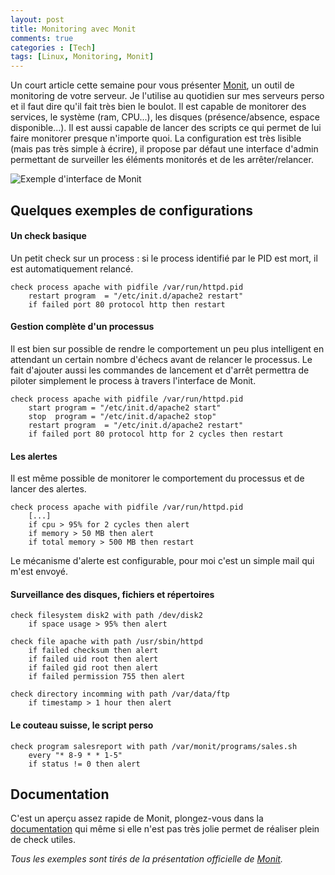 ```yaml
---
layout: post
title: Monitoring avec Monit
comments: true
categories : [Tech]
tags: [Linux, Monitoring, Monit]
---
```


Un court article cette semaine pour vous présenter [Monit], un outil de monitoring de votre serveur.
Je l'utilise au quotidien sur mes serveurs perso et il faut dire qu'il fait très bien le boulot.
Il est capable de monitorer des services, le système (ram, CPU...), les disques (présence/absence, espace disponible...).
Il est aussi capable de lancer des scripts ce qui permet de lui faire monitorer presque n'importe quoi.
La configuration est très lisible (mais pas très simple à écrire), 
il propose par défaut une interface d'admin permettant de surveiller les éléments monitorés et de les arrêter/relancer.

![Exemple d'interface de Monit](http://mmonit.com/monit/reveal.js/img/webui.png)

Quelques exemples de configurations
-----------------------------------

#### Un check basique

Un petit check sur un process : si le process identifié par le PID est mort, il est automatiquement relancé.

```
check process apache with pidfile /var/run/httpd.pid
    restart program  = "/etc/init.d/apache2 restart"
    if failed port 80 protocol http then restart
```
 
#### Gestion complète d'un processus

Il est bien sur possible de rendre le comportement un peu plus intelligent en attendant un certain nombre d'échecs avant de relancer le processus.
Le fait d'ajouter aussi les commandes de lancement et d'arrêt permettra de piloter simplement le process à travers l'interface de Monit.  
 
```
check process apache with pidfile /var/run/httpd.pid
    start program = "/etc/init.d/apache2 start"
    stop  program = "/etc/init.d/apache2 stop"
    restart program  = "/etc/init.d/apache2 restart"
    if failed port 80 protocol http for 2 cycles then restart
```
                 
#### Les alertes                 
                 
Il est même possible de monitorer le comportement du processus et de lancer des alertes.

```
check process apache with pidfile /var/run/httpd.pid
    [...]
    if cpu > 95% for 2 cycles then alert
    if memory > 50 MB then alert
    if total memory > 500 MB then restart
```
                 
Le mécanisme d'alerte est configurable, pour moi c'est un simple mail qui m'est envoyé.

#### Surveillance des disques, fichiers et répertoires

```
check filesystem disk2 with path /dev/disk2
    if space usage > 95% then alert
                 
check file apache with path /usr/sbin/httpd
    if failed checksum then alert 
    if failed uid root then alert
    if failed gid root then alert
    if failed permission 755 then alert
    
check directory incomming with path /var/data/ftp
    if timestamp > 1 hour then alert
```
     

#### Le couteau suisse, le script perso

```
check program salesreport with path /var/monit/programs/sales.sh
    every "* 8-9 * * 1-5"
    if status != 0 then alert
```
        
Documentation
-------------
    
C'est un aperçu assez rapide de Monit, plongez-vous dans la [documentation][Monit-doc] 
qui même si elle n'est pas très jolie permet de réaliser plein de check utiles.
    
    
*Tous les exemples sont tirés de la présentation officielle de [Monit].*
 
 

[Monit]: http://mmonit.com/monit "Site officiel de Monit"
[Monit-doc]: http://mmonit.com/monit/documentation/monit.html "La documentation"
